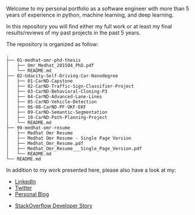 Welcome to my personal portfolio as a software engineer with more than 5 years of experience in python, machine learning, and deep learning.

In this repository you will find either my full work or at least my final results/reviews of my past projects in the past 5 years.

The repository is organized as follow:

```
.
├── 01-medhat-omr-phd-thesis
│   ├── Omr_Medhat_201504_PhD.pdf
│   └── README.md
├── 02-Udacity-Self-Driving-Car-Nanodegree
│   ├── 01-CarND-Capstone
│   ├── 02-CarND-Traffic-Sign-Classifier-Project
│   ├── 03-CarND-Behavioral-Cloning-P3
│   ├── 04-CarND-Advanced-Lane-Lines
│   ├── 05-CarND-Vehicle-Detection
│   ├── 06-08-CarND-PF-UKF-EKF
│   ├── 09-CarND-Semantic-Segmentation
│   ├── 10-CarND-Path-Planning-Project
│   └── README.md
├── 99-medhat-omr-resume
│   ├── Medhat Omr Resume
│   ├── Medhat Omr Resume - Single Page Version
│   ├── Medhat_Omr_Resume.pdf
│   ├── Medhat_Omr_Resume___Single_Page_Version.pdf
│   └── README.md
└── README.md
```

In addition to my work presented here, please also have a look at my:
- [LinkedIn](https://www.linkedin.com/in/medhatomr/)
- [Twitter](https://twitter.com/)
- [Personal Blog](https://momr.github.io/)
<!-- - [Kaggle](https://www.kaggle.com/medhatomr) -->
- [StackOverflow Developer Story](https://stackoverflow.com/users/story/2671627)
<!-- - [HackerRank](https://www.hackerrank.com/medhat_omr) -->

<!-- [2018 Developer Skills Report](https://research.hackerrank.com/developer-skills/2018/) -->